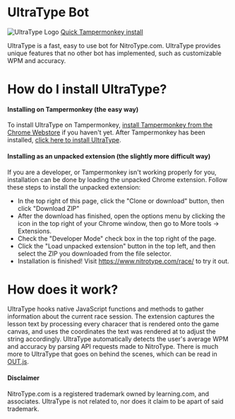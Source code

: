 # UltraType Bot
![UltraType Logo](https://github.com/ultratype/UltraTypeBot/raw/master/ico/logo.png)
[Quick Tampermonkey install](https://github.com/ultratype/UltraTypeBot/raw/master/UltraType.user.js)

UltraType is a fast, easy to use bot for NitroType.com. UltraType provides unique features that no other bot has implemented, such as customizable WPM and accuracy.

# How do I install UltraType?

#### Installing on Tampermonkey (the easy way)
To install UltraType on Tampermonkey, [install Tampermonkey from the Chrome Webstore](https://chrome.google.com/webstore/detail/tampermonkey/dhdgffkkebhmkfjojejmpbldmpobfkfo) if you haven't yet. After Tampermonkey has been installed, [click here to install UltraType](https://github.com/ultratype/UltraTypeBot/raw/master/UltraType.user.js).
#### Installing as an unpacked extension (the slightly more difficult way)
If you are a developer, or Tampermonkey isn't working properly for you, installation can be done by loading the unpacked Chrome extension. Follow these steps to install the unpacked extension:
- In the top right of this page, click the "Clone or download" button, then click "Download ZIP"
- After the download has finished, open the options menu by clicking the icon in the top right of your Chrome window, then go to More tools -> Extensions.
- Check the "Developer Mode" check box in the top right of the page.
- Click the "Load unpacked extension" button in the top left, and then select the ZIP you downloaded from the file selector.
- Installation is finished! Visit https://www.nitrotype.com/race/ to try it out.

# How does it work?
UltraType hooks native JavaScript functions and methods to gather information about the current race session. The extension captures the lesson text by processing every characer that is rendered onto the game canvas, and uses the coordinates the text was rendered at to adjust the string accordingly. UltraType automatically detects the user's average WPM and accuracy by parsing API requests made to NitroType. There is much more to UltraType that goes on behind the scenes, which can be read in [OUT.js](https://github.com/ultratype/UltraTypeBot/blob/master/OUT/OUT.js).

#### Disclaimer
NitroType.com is a registered trademark owned by learning.com, and associates. UltraType is not related to, nor does it claim to be apart of said trademark.